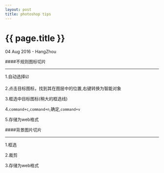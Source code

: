 ```yaml
---
layout: post
title: photoshop tips
---
```


{{ page.title }}
================

<p class="meta">04 Aug 2016 - HangZhou</p>


####不规则图标切片
**************************************************
1.自动选择☑️

2.点击目标图标，找到其在图层中的位置,右键转换为智能对象

3.框选中目标图标(稍大的框选线)

4.`command+c`,`command+n`,确定,`command+v`

5.存储为web格式


####背景图片切片
************************************************
1.框选

2.裁剪

3.存储为web格式